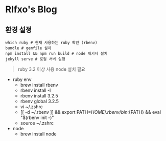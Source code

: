 # Rlfxo's Blog

## 환경 설정
```
which ruby # 현재 사용하는 ruby 확인 (rbenv)
bundle # gemfile 설치
npm install && npm run build # node 패키지 설치
jekyll serve # 로컬 서버 실행
```
> ruby 3.2 이상 사용
> node 설치 필요
- ruby env
  - brew install rbenv
  - rbenv install -l
  - rbenv install 3.2.5
  - rbenv global 3.2.5
  - vi ~/.zshrc
  - [[ -d ~/.rbenv ]] && export PATH=${HOME}/.rbenv/bin:${PATH} && eval "$(rbenv init -)"
  - source ~/.zshrc
- node
  - brew install node

